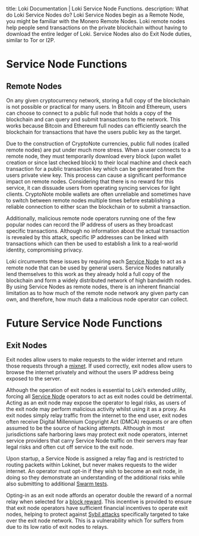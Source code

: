 title: Loki Documentation | Loki Service Node Functions.
description: What do Loki Service Nodes do? Loki Service Nodes begin as a Remote Node, you might be familiar with the Monero Remote Nodes. Loki remote nodes help people send transactions on the private blockchain without having to download the entire ledger of Loki. Service Nodes also do Exit Node duties, similar to Tor or I2P. 

# Service Node Functions

## Remote Nodes

On any given cryptocurrency network, storing a full copy of the blockchain is not possible or practical for many users.   In Bitcoin and Ethereum, users can choose to connect to a public full node that holds a copy of the blockchain and can query and submit transactions to the network. This works because Bitcoin and Ethereum full nodes can efficiently search the blockchain for transactions that have the users public key as the target.

Due to the construction of CryptoNote currencies, public full nodes (called remote nodes) are put under much more stress.  When a user connects to a remote node, they must temporarily download every block (upon wallet creation or since last checked block) to their local machine and check each transaction for a public transaction key which can be generated from the users private view key. This process can cause a significant performance impact on remote nodes. Considering that there is no reward for this service, it can dissuade users from operating syncing services for light clients. CryptoNote mobile wallets are often unreliable and sometimes have to switch between remote nodes multiple times before establishing a reliable connection to either scan the blockchain or to submit a transaction.

Additionally, malicious remote node operators running one of the few popular nodes can record the IP address of users as they broadcast specific transactions.  Although no information about the actual transaction is revealed by this attack, specific IP addresses can be linked with transactions which can then be used to establish a link to a real-world identity, compromising privacy.

Loki circumvents these issues by requiring each [Service Node](../ServiceNodes/SNOverview.md) to act as a remote node that can be used by general users. Service Nodes naturally lend themselves to this work as they already hold a full copy of the  blockchain and form a widely distributed network of high bandwidth nodes. By using Service Nodes as remote nodes, there is an inherent financial limitation as to how much of the remote node network any given party can own, and therefore, how much data a malicious node operator can collect.

# Future Service Node Functions

## Exit Nodes

Exit nodes allow users to make requests to the wider internet and return those requests through a [mixnet](../Lokinet/LLARP.md). If used correctly, exit nodes allow users to browse the internet privately and without the users IP address being exposed to the server.

Although the operation of exit nodes is essential to Loki’s extended utility, forcing all [Service Node](../ServiceNodes/SNOverview.md) operators to act as exit nodes could be detrimental. Acting as an exit node may expose the operator to legal risks, as users of the exit node may perform malicious activity whilst using it as a proxy. As exit nodes simply relay traffic from the internet to the end user, exit nodes often receive Digital Millennium Copyright Act (DMCA) requests or are often assumed to be the source of hacking attempts. Although in most jurisdictions safe harboring laws may protect exit node operators, internet service providers that carry Service Node traffic on their servers may fear legal risks and often cut off service to the exit node.

Upon startup, a Service Node is assigned a relay flag and is restricted to routing packets within Lokinet, but never makes requests to the wider internet. An operator must opt-in if they wish to become an exit node, in doing so they demonstrate an understanding of the additional risks while also submitting to additional [Swarm tests](../Advanced/SwarmFlagging.md).

Opting-in as an exit node affords an operator double the reward of a normal relay when selected for a [block reward](../Advanced/Cryptoeconomics.md). This incentive is provided to ensure that exit node operators have sufficient financial  incentives to operate exit nodes, helping to protect against [Sybil attacks](../Advanced/SybilResistance.md) specifically  targeted to take over the exit node network. This is a vulnerability which Tor suffers from due to its low ratio of exit nodes to relays.

